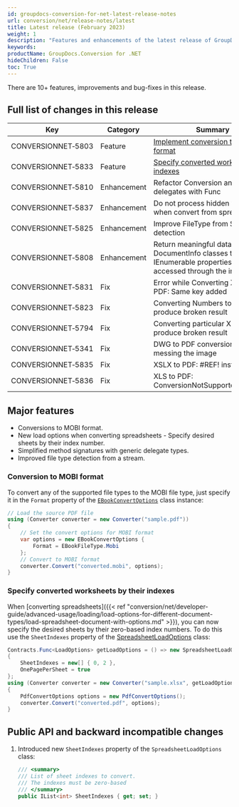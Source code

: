 ```yaml
---
id: groupdocs-conversion-for-net-latest-release-notes
url: conversion/net/release-notes/latest
title: Latest release (February 2023)
weight: 1
description: "Features and enhancements of the latest release of GroupDocs.Conversion for .NET."
keywords: 
productName: GroupDocs.Conversion for .NET
hideChildren: False
toc: True
---
```


There are 10+ features, improvements and bug-fixes in this release.

## Full list of changes in this release

| Key | Category | Summary |
| --- | --- | --- |
| CONVERSIONNET&#8209;5803 | Feature | [Implement conversion to MOBI format](#conversion-to-mobi-format)|
| CONVERSIONNET&#8209;5833 | Feature | [Specify converted worksheets by indexes](#specify-converted-worksheets-by-their-indexes)|
| CONVERSIONNET&#8209;5810 | Enhancement | Refactor Conversion and replace delegates with Func<T> |
| CONVERSIONNET&#8209;5837 | Enhancement | Do not process hidden worksheets when convert from spreadsheet |
| CONVERSIONNET&#8209;5825 | Enhancement | Improve FileType from Stream detection |
| CONVERSIONNET&#8209;5808 | Enhancement | Return meaningful data in DocumentInfo classes that have IEnumerable properties when accessed through the indexer |
| CONVERSIONNET&#8209;5831 | Fix | Error while Converting XLSX to PDF: Same key added |
| CONVERSIONNET&#8209;5823 | Fix | Converting Numbers to Pptx produce broken result |
| CONVERSIONNET&#8209;5794 | Fix | Converting particular Xlsx to Pptx produce broken result |
| CONVERSIONNET&#8209;5341 | Fix | DWG to PDF conversion - Its messing the image |
| CONVERSIONNET&#8209;5835 | Fix | XSLX to PDF: #REF! instead of 0 |
| CONVERSIONNET&#8209;5836 | Fix | XLS to PDF: ConversionNotSupportedException |


## Major features

* Conversions to MOBI format.
* New load options when converting spreadsheets - Specify desired sheets by their index number.
* Simplified method signatures with generic delegate types.
* Improved file type detection from a stream.

### Conversion to MOBI format
To convert any of the supported file types to the MOBI file type, just specify it in the `Format` property of the [`EBookConvertOptions`](https://reference.groupdocs.com/conversion/net/groupdocs.conversion.options.convert/ebookconvertoptions/) class instance:

```csharp
// Load the source PDF file
using (Converter converter = new Converter("sample.pdf"))
{
    // Set the convert options for MOBI format
    var options = new EBookConvertOptions {
        Format = EBookFileType.Mobi
    };
    // Convert to MOBI format
    converter.Convert("converted.mobi", options);
}
```

### Specify converted worksheets by their indexes
When [converting spreadsheets]({{< ref "conversion/net/developer-guide/advanced-usage/loading/load-options-for-different-document-types/load-spreadsheet-document-with-options.md" >}}), you can now specify the desired sheets by their zero-based index numbers. To do this use the `SheetIndexes` property of the [SpreadsheetLoadOptions](https://reference.groupdocs.com/conversion/net/groupdocs.conversion.options.load/spreadsheetloadoptions) class:

```csharp
Contracts.Func<LoadOptions> getLoadOptions = () => new SpreadsheetLoadOptions
{
    SheetIndexes = new[] { 0, 2 },
    OnePagePerSheet = true
};
using (Converter converter = new Converter("sample.xlsx", getLoadOptions))
{
    PdfConvertOptions options = new PdfConvertOptions();
    converter.Convert("converted.pdf", options);
}
```


## Public API and backward incompatible changes

1.  Introduced new `SheetIndexes` property of the `SpreadsheetLoadOptions` class:
    
    ```csharp
    /// <summary>
    /// List of sheet indexes to convert.
    /// The indexes must be zero-based
    /// </summary>
    public IList<int> SheetIndexes { get; set; }
    ```
